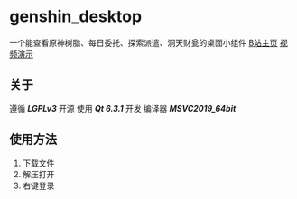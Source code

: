 # genshin_desktop
一个能查看原神树脂、每日委托、探索派遣、洞天财瓮的桌面小组件
[B站主页](https://space.bilibili.com/29597556)
[视频演示](https://www.bilibili.com/video/BV15e4y1q7Kb/?spm_id_from=333.999.0.0)

## 关于
遵循 ***LGPLv3*** 开源
使用 ***Qt 6.3.1*** 开发
编译器 ***MSVC2019_64bit***

## 使用方法
1. [下载文件](https://github.com/nimeng1299/genshin_desktop/releases/tag/Releases)
2. 解压打开
3. 右键登录